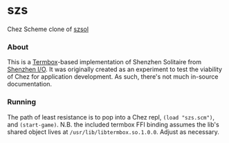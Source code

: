 szs
===
Chez Scheme clone of [szsol](https://github.com/usrshare/szsol)

### About
This is a [Termbox](https://github.com/nsf/termbox)-based implementation of
Shenzhen Solitaire from [Shenzhen I/O](http://www.zachtronics.com/shenzhen-io/).
It was originally created as an experiment to test the viability of Chez for 
application development. As such, there's not much in-source documentation.

### Running
The path of least resistance is to pop into a Chez repl, `(load "szs.scm")`,
and `(start-game)`. N.B. the included termbox FFI binding assumes the lib's 
shared object lives at `/usr/lib/libtermbox.so.1.0.0`. Adjust as necessary.
